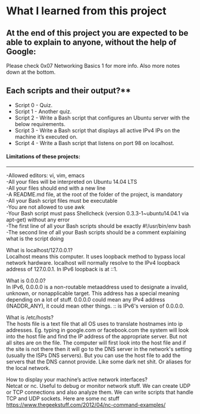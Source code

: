 # What I learned from this project  
At the end of this project you are expected to be able to explain to anyone, without the help of Google:  
---  

Please check 0x07 Networking Basics 1 for more info. Also more notes down at the bottom.   

## Each scripts and their output?**  
* Script 0 - Quiz.      
* Script 1 - Another quiz.    
* Script 2 - Write a Bash script that configures an Ubuntu server with the below requirements.      
* Script 3 - Write a Bash script that displays all active IPv4 IPs on the machine it’s executed on.    
* Script 4 - Write a Bash script that listens on port 98 on localhost.    


#### Limitations of these projects:  
___

-Allowed editors: vi, vim, emacs  
-All your files will be interpreted on Ubuntu 14.04 LTS  
-All your files should end with a new line  
-A README.md file, at the root of the folder of the project, is mandatory  
-All your Bash script files must be executable  
-You are not allowed to use awk  
-Your Bash script must pass Shellcheck (version 0.3.3-1~ubuntu14.04.1 via apt-get) without any error  
-The first line of all your Bash scripts should be exactly #!/usr/bin/env bash  
-The second line of all your Bash scripts should be a comment explaining what is the script doing  





What is localhost/127.0.0.1?  
Localhost means this computer. It uses loopback method to bypass local network
hardware. localhost will normally resolve to the IPv4 loopback address of
127.0.0.1. In IPv6 loopback is at ::1.  


What is 0.0.0.0?  
In IPv6, 0.0.0.0 is a non-routable metaaddress used to designate a invalid,
unknown, or nonapplicable target. This address has a special meaning depending
on a lot of stuff. 0.0.0.0 could mean any IPv4 address (INADDR\_ANY), it could
mean other things.
:: is IPv6's version of 0.0.0.0.   

What is /etc/hosts?  
The hosts file is a text file that all OS uses to translate hostnames into ip
addresses. Eg. typing in google.com or facebook.com the system will look into
the host file and find the IP address of the appropriate server. But not all
sites are on the file. The computer will first look into the host file and if
the site is not there then it will go to the DNS server in the network's
setting (usually the ISPs DNS servers).
But you can use the host file to add the servers that the DNS cannot provide.
Like some dark net shit. Or aliases for the local network.  
   
How to display your machine’s active network interfaces?  
Netcat or nc. Useful to debug or monitor network stuff. We can create UDP or
TCP connections and also analyze them. We can write scripts that handle TCP and
UDP sockets. Here are some nc stuff
https://www.thegeekstuff.com/2012/04/nc-command-examples/  

